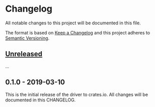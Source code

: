 # Changelog

All notable changes to this project will be documented in this file.

The format is based on [Keep a Changelog](http://keepachangelog.com/en/1.0.0/)
and this project adheres to [Semantic Versioning](http://semver.org/spec/v2.0.0.html).

## [Unreleased]
...

## 0.1.0 - 2019-03-10

This is the initial release of the driver to crates.io. All changes will
be documented in this CHANGELOG.

[Unreleased]: https://github.com/eldruin/max3010x-rs/compare/v0.1.0...HEAD
